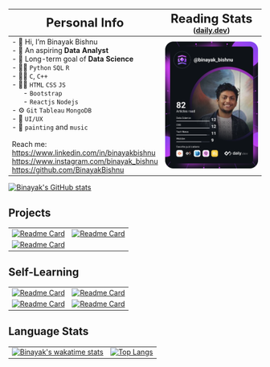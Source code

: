 <!-- - 👋 Hi, I’m Binayak Bishnu
- 🎯 I am an aspiring Data Analyst with a long-term goal of Data Science
- 🧑‍💻 Python, C, C++, HTML, CSS, JS
- ⚙️ Git, Tableau, SQL, R
- 🌱 I am also into mobile app development, UI/UX and Graphic Designing
- 👀 My other interests are painting and music
- 📫 How to reach me 
  - https://www.linkedin.com/in/binayakbishnu
  - https://www.instagram.com/binayak_bishnu
  - https://github.com/BinayakBishnu -->

| <font size="5">Personal Info<font> | <font size="5">Reading Stats</font> (<a href="https://app.daily.dev/binayak_bishnu">daily.dev</a>) |
| --- | --- |
| - 👋 Hi, I’m Binayak Bishnu<br />- 🎯 An aspiring **Data Analyst**<br />- 🎯 Long-term goal of **Data Science**<br />- 🧑‍💻 `Python` `SQL` `R`<br />- 🧑‍💻 `C`, `C++`<br />- 🧑‍💻 `HTML` `CSS` `JS`<br />&nbsp;&nbsp;&nbsp;&nbsp;&nbsp;&nbsp;- `Bootstrap`<br />&nbsp;&nbsp;&nbsp;&nbsp;&nbsp;&nbsp;- `Reactjs`  `Nodejs`<br />- ⚙️ `Git` `Tableau` `MongoDB`<br />- 🌱 `UI/UX`<br />- 🌱 `painting` and `music`<br /><br />Reach me:<br />https://www.linkedin.com/in/binayakbishnu<br />https://www.instagram.com/binayak_bishnu<br />https://github.com/BinayakBishnu | <a href="https://app.daily.dev/binayak_bishnu"><img src="https://github.com/BinayakBishnu/BinayakBishnu/blob/master/devcard.svg" width="300" alt="Binayak's Dev Card"/></a> |

<!--  -->
[![Binayak's GitHub stats](https://github-readme-stats.vercel.app/api?username=binayakbishnu&count_private=true&show_icons=true&theme=dark&custom_title=My%20GitHub%20Stats)](https://github.com/BinayakBishnu/)
<!-- [![Binayak's wakatime stats](https://github-readme-stats.vercel.app/api/wakatime?username=binayak_bishnu&v=2)](https://github.com/BinayakBishnu) -->
<!-- [![Binayak's wakatime stats](https://github-readme-stats.vercel.app/api/wakatime?shareid=binayak_bishnu/bf6ce576-34b5-4da7-9da1-499b30530af3&custom_title=My%20Wakatime%20Stats&layout=compact&hide=TypeScript&langs_count=4)](https://github.com/BinayakBishnu) -->

<!-- [![Top Langs](https://github-readme-stats.vercel.app/api/top-langs/?username=binayakbishnu&layout=compact&card_width=250&custom_title=Common%20Languages%20in%20repos)](https://github.com/BinayakBishnu/) -->

<!-- <a href="https://app.daily.dev/binayak_bishnu"><img src="https://api.daily.dev/devcards/e692f68d8d3445acbdc0e8297e12b35d.png?r=am3" width="300" alt="Binayak Bishnu's Dev Card"/></a> -->
<!-- <a href="https://app.daily.dev/DailyDevTips"><img src="https://github.com/BinayakBishnu/BinayakBishnu/blob/master/devcard.svg" width="300" alt="Binayak's Dev Card"/></a> -->

<!-- [![Binayak's GitHub activity graph](https://activity-graph.herokuapp.com/graph?username=BinayakBishnu&line=00E6C7&bg_color=27292E&color=FFFFFF&point=FFFFFF)](https://github.com/BinayakBishnu/) -->
<!-- [![Binayak's github activity graph](https://activity-graph.herokuapp.com/graph?username=BinayakBishnu&theme=react-dark)](https://github.com/BinayakBishnu) -->

<!--  -->
## **Projects**
| | |
| --- | --- |
| [![Readme Card](https://github-readme-stats.vercel.app/api/pin/?username=binayakbishnu&repo=travelmigo_app)](https://github.com/binayakbishnu/travelmigo_app) | [![Readme Card](https://github-readme-stats.vercel.app/api/pin/?username=binayakbishnu&repo=web_portfolio)](https://binayakbishnu.github.io/Web_Portfolio/) |
| [![Readme Card](https://github-readme-stats.vercel.app/api/pin/?username=binayakbishnu&repo=React_TodoApp)](https://binayakbishnu.github.io/React_TodoApp/) |

<!--  -->
## **Self-Learning**
| | |
| --- | --- |
| [![Readme Card](https://github-readme-stats.vercel.app/api/pin/?username=binayakbishnu&repo=OMW_DataScience)](https://github.com/binayakbishnu/OMW_DataScience/) | [![Readme Card](https://github-readme-stats.vercel.app/api/pin/?username=binayakbishnu&repo=Python_Basics)](https://github.com/binayakbishnu/Python_Basics/) </div> |
| [![Readme Card](https://github-readme-stats.vercel.app/api/pin/?username=binayakbishnu&repo=C-Cplusplus_Basics)](https://github.com/binayakbishnu/C-Cplusplus_Basics/) | [![Readme Card](https://github-readme-stats.vercel.app/api/pin/?username=binayakbishnu&repo=Coding_files)](https://github.com/binayakbishnu/Coding_files/) |

<!--  -->
## **Language Stats**
| | |
| --- | --- |
| [![Binayak's wakatime stats](https://github-readme-stats.vercel.app/api/wakatime?shareid=binayak_bishnu/bf6ce576-34b5-4da7-9da1-499b30530af3&custom_title=My%20Wakatime%20Stats&layout=compact&hide=TypeScript&langs_count=4)](https://github.com/BinayakBishnu) | [![Top Langs](https://github-readme-stats.vercel.app/api/top-langs/?username=binayakbishnu&layout=compact&card_width=250&custom_title=Common%20Languages%20in%20repos)](https://github.com/BinayakBishnu/)

<!-- | <font size="4">Reading Stats</font> |  |
| --- | --- |
| <a href="https://app.daily.dev/binayak_bishnu"><img src="https://api.daily.dev/devcards/e692f68d8d3445acbdc0e8297e12b35d.png?r=am3" width="300" alt="Binayak Bishnu's Dev Card"/></a> |  | -->






<!-- - [Section 1](#section-1)
- [Section 2](#section-2)
  - [Section 2.1](#section-2.1) -->

<!---
BinayakBishnu/BinayakBishnu is a ✨ special ✨ repository because its `README.md` (this file) appears on your GitHub profile.
You can click the Preview link to take a look at your changes.
--->
